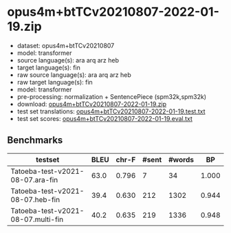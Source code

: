 # opus4m+btTCv20210807-2022-01-19.zip

* dataset: opus4m+btTCv20210807
* model: transformer
* source language(s): ara arq arz heb
* target language(s): fin
* raw source language(s): ara arq arz heb
* raw target language(s): fin
* model: transformer
* pre-processing: normalization + SentencePiece (spm32k,spm32k)
* download: [opus4m+btTCv20210807-2022-01-19.zip](https://object.pouta.csc.fi/Tatoeba-MT-models/sem-fin/opus4m+btTCv20210807-2022-01-19.zip)
* test set translations: [opus4m+btTCv20210807-2022-01-19.test.txt](https://object.pouta.csc.fi/Tatoeba-MT-models/sem-fin/opus4m+btTCv20210807-2022-01-19.test.txt)
* test set scores: [opus4m+btTCv20210807-2022-01-19.eval.txt](https://object.pouta.csc.fi/Tatoeba-MT-models/sem-fin/opus4m+btTCv20210807-2022-01-19.eval.txt)

## Benchmarks

| testset | BLEU  | chr-F | #sent | #words | BP |
|---------|-------|-------|-------|--------|----|
| Tatoeba-test-v2021-08-07.ara-fin 	| 63.0 	| 0.796 	| 7 	| 34 	| 1.000 |
| Tatoeba-test-v2021-08-07.heb-fin 	| 39.4 	| 0.630 	| 212 	| 1302 	| 0.944 |
| Tatoeba-test-v2021-08-07.multi-fin 	| 40.2 	| 0.635 	| 219 	| 1336 	| 0.948 |

